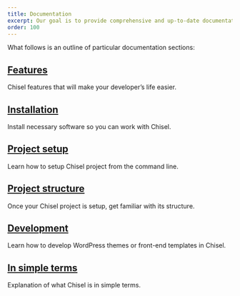 ```yaml
---
title: Documentation
excerpt: Our goal is to provide comprehensive and up-to-date documentation of Chisel.
order: 100
---
```


What follows is an outline of particular documentation sections:

## [Features](/docs/features)
Chisel features that will make your developer’s life easier.

## [Installation](/docs/installation)

Install necessary software so you can work with Chisel.

## [Project setup](/docs/setup)

Learn how to setup Chisel project from the command line.

## [Project structure](/docs/structure)

Once your Chisel project is setup, get familiar with its structure.

## [Development](/docs/development)

Learn how to develop WordPress themes or front-end templates in Chisel.

## [In simple terms](/docs/simple)

Explanation of what Chisel is in simple terms.


